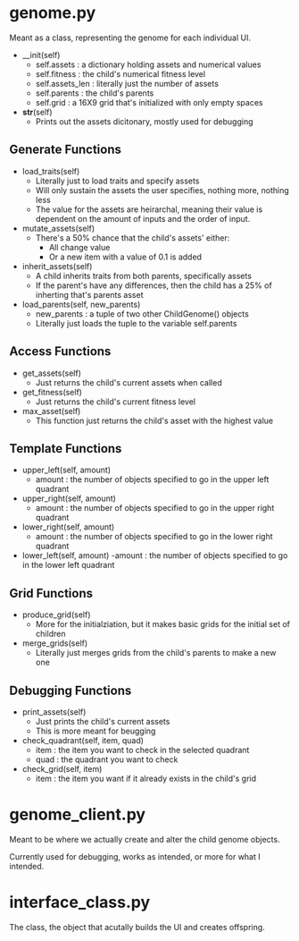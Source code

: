 # genome.py
Meant as a class, representing the genome for each individual UI.
- __init(self)
    - self.assets : a dictionary holding assets and numerical values
    - self.fitness : the child's numerical fitness level
    - self.assets_len : literally just the number of assets 
    - self.parents : the child's parents
    - self.grid : a 16X9 grid that's initialized with only empty spaces
- __str__(self)
    - Prints out the assets dicitonary, mostly used for debugging
## Generate Functions
- load_traits(self)
    - Literally just to load traits and specify assets
    - Will only sustain the assets the user specifies, nothing more, nothing less
    - The value for the assets are heirarchal, meaning their value is dependent on the amount of inputs and the order of input.
- mutate_assets(self)
    - There's a 50% chance that the child's assets' either:
        - All change value
        - Or a new item with a value of 0.1 is added
- inherit_assets(self)
    - A child inherits traits from both parents, specifically assets
    - If the parent's have any differences, then the child has a 25% of inherting that's parents asset
- load_parents(self, new_parents)
    - new_parents :  a tuple of two other ChildGenome() objects
    - Literally just loads the tuple to the variable self.parents
## Access Functions
- get_assets(self)
    - Just returns the child's current assets when called
- get_fitness(self)
    - Just returns the child's current fitness level
- max_asset(self)
    - This function just returns the child's asset with the highest value
## Template Functions
- upper_left(self, amount)
    - amount : the number of objects specified to go in the upper left quadrant
- upper_right(self, amount)
    - amount : the number of objects specified to go in the upper right quadrant
- lower_right(self, amount)
    - amount : the number of objects specified to go in the lower right quadrant
- lower_left(self, amount)
    -amount : the number of objects specified to go in the lower left quadrant
## Grid Functions
- produce_grid(self)
    - More for the initialziation, but it makes basic grids for the initial set of children
- merge_grids(self)
    - Literally just merges grids from the child's parents to make a new one 
## Debugging Functions
- print_assets(self)
    - Just prints the child's current assets
    - This is more meant for beugging
- check_quadrant(self, item, quad)
    - item : the item you want to check in the selected quadrant
    - quad : the quadrant you want to check
- check_grid(self, item)
    - item : the item you want if it already exists in the child's grid


# genome_client.py
Meant to be where we actually create and alter the child genome objects.

Currently used for debugging, works as intended, or more for what I intended.

# interface_class.py
The class, the object that acutally builds the UI and creates offspring.
